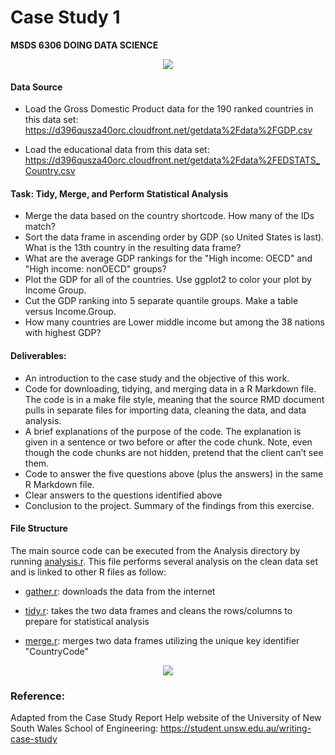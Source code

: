 # Case Study 1
**MSDS 6306 DOING DATA SCIENCE**

<p align="center">
<img src= "http://sportspagedfw.com/wp-content/uploads/2013/03/SMU-Logo1.jpg">
</p>

#### Data Source
- Load the Gross Domestic Product data for the 190 ranked countries in this data set:
https://d396qusza40orc.cloudfront.net/getdata%2Fdata%2FGDP.csv

- Load the educational data from this data set:
https://d396qusza40orc.cloudfront.net/getdata%2Fdata%2FEDSTATS_Country.csv

#### Task: Tidy, Merge, and Perform Statistical Analysis
- Merge the data based on the country shortcode. How many of the IDs match?
- Sort the data frame in ascending order by GDP (so United States is last). What is the 13th country in the resulting data frame?
- What are the average GDP rankings for the "High income: OECD" and "High income: nonOECD" groups?
- Plot the GDP for all of the countries. Use ggplot2 to color your plot by Income Group.
- Cut the GDP ranking into 5 separate quantile groups. Make a table versus Income.Group.
- How many countries are Lower middle income but among the 38 nations with highest GDP?

#### Deliverables: 
- An introduction to the case study and the objective of this work.
- Code for downloading, tidying, and merging data in a R Markdown file. The code is in a make file style, meaning that the source RMD document pulls in separate files for importing data, cleaning the data, and data analysis.
- A brief explanations of the purpose of the code. The explanation is given in a sentence or two before or after the code chunk. Note, even though the code chunks are not hidden, pretend that the client can’t see them.
- Code to answer the five questions above (plus the answers) in the same R Markdown file.
- Clear answers to the questions identified above
- Conclusion to the project. Summary of the findings from this exercise.

#### File Structure
 The main source code can be executed from the Analysis directory by running [analysis.r](https://github.com/Tsmith5151/DataScience-SMU/blob/master/DoingDataScience/Case%20Study%201/Analysis/analysis.r). This file performs several analysis on the clean data set and is linked to other R files as follow:
 
 - [gather.r](https://github.com/Tsmith5151/DataScience-SMU/blob/master/DoingDataScience/Case%20Study%201/Data/gather.r): downloads the data from the internet
 
 - [tidy.r](https://github.com/Tsmith5151/DataScience-SMU/blob/master/DoingDataScience/Case%20Study%201/Data/tidy.r): takes the two data frames and cleans the rows/columns to prepare for statistical analysis
 
 - [merge.r](https://github.com/Tsmith5151/DataScience-SMU/blob/master/DoingDataScience/Case%20Study%201/Data/merge.r): merges two data frames utilizing the unique key identifier "CountryCode"

<p align="center">
<img src ="https://udacity-github-sync-content.s3.amazonaws.com/_attachments/26272/1477612479/Screen_Shot_2016-10-27_at_6.50.38_PM.png">
</p>

### Reference:
Adapted from the Case Study Report Help website of the University of New South Wales School of Engineering: https://student.unsw.edu.au/writing-case-study
